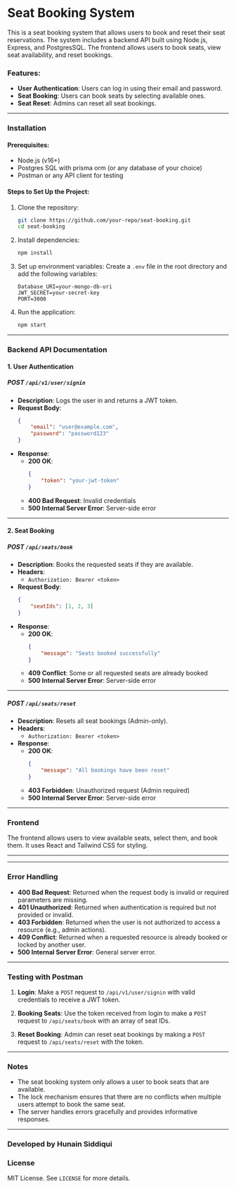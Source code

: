 # Seat Booking System

This is a seat booking system that allows users to book and reset their seat reservations. The system includes a backend API built using Node.js, Express, and PostgresSQL. The frontend allows users to book seats, view seat availability, and reset bookings.

### Features:
- **User Authentication**: Users can log in using their email and password.
- **Seat Booking**: Users can book seats by selecting available ones.
- **Seat Reset**: Admins can reset all seat bookings.


---

### Installation

#### Prerequisites:
- Node.js (v16+)
- Postgres SQL with prisma orm (or any database of your choice)
- Postman or any API client for testing

#### Steps to Set Up the Project:

1. Clone the repository:
    ```bash
    git clone https://github.com/your-repo/seat-booking.git
    cd seat-booking
    ```

2. Install dependencies:
    ```bash
    npm install
    ```

3. Set up environment variables:
    Create a `.env` file in the root directory and add the following variables:
    ```
    Database_URI=your-mongo-db-uri
    JWT_SECRET=your-secret-key
    PORT=3000
    ```

4. Run the application:
    ```bash
    npm start
    ```

---

### Backend API Documentation

#### 1. **User Authentication**

##### POST `/api/v1/user/signin`
- **Description**: Logs the user in and returns a JWT token.
- **Request Body**:
    ```json
    {
        "email": "user@example.com",
        "password": "password123"
    }
    ```
- **Response**:
    - **200 OK**:
        ```json
        {
            "token": "your-jwt-token"
        }
        ```
    - **400 Bad Request**: Invalid credentials
    - **500 Internal Server Error**: Server-side error

---

#### 2. **Seat Booking**

##### POST `/api/seats/book`
- **Description**: Books the requested seats if they are available.
- **Headers**:
    - `Authorization: Bearer <token>`
- **Request Body**:
    ```json
    {
        "seatIds": [1, 2, 3] 
    }
    ```
- **Response**:
    - **200 OK**:
        ```json
        {
            "message": "Seats booked successfully"
        }
        ```
    - **409 Conflict**: Some or all requested seats are already booked
    - **500 Internal Server Error**: Server-side error

---

##### POST `/api/seats/reset`
- **Description**: Resets all seat bookings (Admin-only).
- **Headers**:
    - `Authorization: Bearer <token>`
- **Response**:
    - **200 OK**:
        ```json
        {
            "message": "All bookings have been reset"
        }
        ```
    - **403 Forbidden**: Unauthorized request (Admin required)
    - **500 Internal Server Error**: Server-side error

---




### Frontend

The frontend allows users to view available seats, select them, and book them. It uses React and Tailwind CSS for styling.

---

---



### Error Handling

- **400 Bad Request**: Returned when the request body is invalid or required parameters are missing.
- **401 Unauthorized**: Returned when authentication is required but not provided or invalid.
- **403 Forbidden**: Returned when the user is not authorized to access a resource (e.g., admin actions).
- **409 Conflict**: Returned when a requested resource is already booked or locked by another user.
- **500 Internal Server Error**: General server error.

---

### Testing with Postman

1. **Login**: Make a `POST` request to `/api/v1/user/signin` with valid credentials to receive a JWT token.

2. **Booking Seats**: Use the token received from login to make a `POST` request to `/api/seats/book` with an array of seat IDs.

3. **Reset Booking**: Admin can reset seat bookings by making a `POST` request to `/api/seats/reset` with the token.

---

### Notes

- The seat booking system only allows a user to book seats that are available.
- The lock mechanism ensures that there are no conflicts when multiple users attempt to book the same seat.
- The server handles errors gracefully and provides informative responses.

---
### Developed by Hunain Siddiqui

### License

MIT License. See `LICENSE` for more details.
